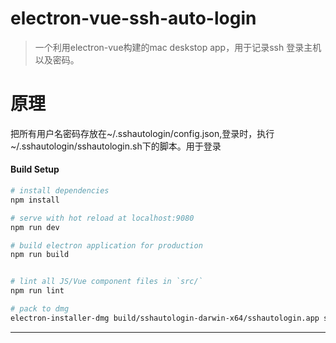 # electron-vue-ssh-auto-login

> 一个利用electron-vue构建的mac deskstop app，用于记录ssh 登录主机以及密码。
# 原理
 把所有用户名密码存放在~/.sshautologin/config.json,登录时，执行~/.sshautologin/sshautologin.sh下的脚本。用于登录

#### Build Setup

``` bash
# install dependencies
npm install

# serve with hot reload at localhost:9080
npm run dev

# build electron application for production
npm run build


# lint all JS/Vue component files in `src/`
npm run lint

# pack to dmg
electron-installer-dmg build/sshautologin-darwin-x64/sshautologin.app sshautologin

```
---

